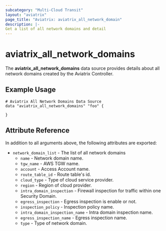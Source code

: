 ```yaml
---
subcategory: "Multi-Cloud Transit"
layout: "aviatrix"
page_title: "Aviatrix: aviatrix_all_network_domain"
description: |-
Get a list of all network domains and detail
---
```


# aviatrix_all_network_domains

The **aviatrix_all_network_domains** data source provides details about all network domains created by the Aviatrix Controller.

## Example Usage

 ```hcl
 # Aviatrix All Network Domains Data Source
 data "aviatrix_all_network_domains" "foo" {
   
 }
 ```


## Attribute Reference

In addition to all arguments above, the following attributes are exported:
* `network_domain_list` - The list of all network domains
    * `name` - Network domain name.
    * `tgw_name` - AWS TGW name.
    * `account` - Access Account name.
    * `route_table_id` - Route table's id.
    * `cloud_type` - Type of cloud service provider.
    * `region` - Region of cloud provider.
    * `intra_domain_inspection` - Firewall inspection for traffic within one Security Domain.
    * `egress_inspection` - Egress inspection is enable or not.
    * `inspection_policy` - Inspection policy name.
    * `intra_domain_inspection_name` - Intra domain inspection name.
    * `egress_inspection_name` - Egress inspection name.
    * `type` - Type of network domain.